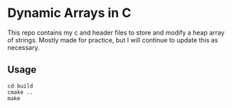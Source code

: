 # Dynamic Arrays in C

This repo contains my c and header files to store and modify a heap array of strings. Mostly made for practice, but I will continue to update this as necessary.

## Usage

```
cd build
cmake ..
make
```
